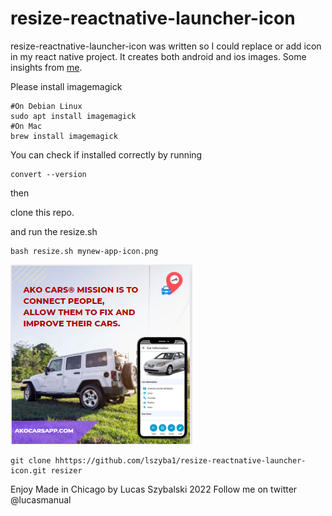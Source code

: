 # resize-reactnative-launcher-icon

resize-reactnative-launcher-icon was written so I could replace or add icon in my react native project. It creates both android and ios images. Some insights from [me](http://wwwhww.news/u/cwSNkeLNXf).

Please install imagemagick
```
#On Debian Linux 
sudo apt install imagemagick
#On Mac 
brew install imagemagick
```
You can check if installed correctly by running 
```
convert --version
```

then

clone this repo.

and run the resize.sh

```
bash resize.sh mynew-app-icon.png
```

[![akocarsapp.com](image.png)](https://akocarsapp.com/?utm_source=github&utm_campaign=icon-resizer)

```
git clone hhttps://github.com/lszyba1/resize-reactnative-launcher-icon.git resizer
```

Enjoy
Made in Chicago by Lucas Szybalski 2022
Follow me on twitter @lucasmanual

